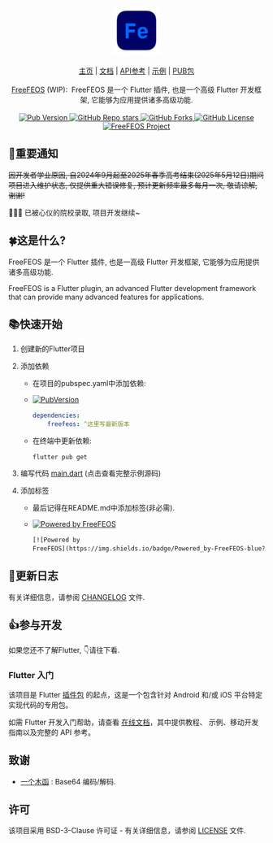 <!-- 头部 -->
<p align="center">
    <!-- Logo -->
    <a href="https://pub.dev/packages/freefeos">
        <img src="https://raw.githubusercontent.com/freefeos/freefeos/master/assets/icon.png" alt="FreeFEOS" width="96">
    </a>
    <br>
    <br>
    <a href="https://github.com/freefeos/freefeos">主页</a>
    <span>|</span>
    <a href="https://github.com/freefeos/freefeos">文档</a>
    <span>|</span>
    <a href="https://pub.dev/documentation/freefeos/latest/">API参考</a>
    <span>|</span>
    <a href="https://pub.dev/packages/freefeos/example">示例</a>
    <span>|</span>
    <a href="https://pub.dev/packages/freefeos">PUB包</a>
    <br>
    <br>
    <!-- 介绍 -->
    <span>
        <a href="https://pub.dev/packages/freefeos">FreeFEOS</a>
        <span>(WIP):&nbsp</span>
        <span>FreeFEOS 是一个 Flutter 插件, 也是一个高级 Flutter 开发框架, 它能够为应用提供诸多高级功能.</span>
    </span>
    <br>
    <br>
    <!-- Pub版本 -->
    <a href="https://pub.dev/packages/freefeos">
        <img src="https://img.shields.io/pub/v/freefeos?include_prereleases&style=flat-square&logo=dart&logoColor=white&label=Pub&color=blue"
            alt="Pub Version">
    </a>
    <!-- GitHub仓库stars -->
    <a href="https://github.com/freefeos/freefeos/stargazers">
        <img src="https://img.shields.io/github/stars/freefeos/freefeos?style=flat-square&logo=github&logoColor=white&label=Stars&color=blue"
            alt="GitHub Repo stars">
    </a>
    <!-- GitHub仓库forks -->
    <a href="https://github.com/freefeos/freefeos/fork">
        <img src="https://img.shields.io/github/forks/freefeos/freefeos?style=flat-square&logo=github&logoColor=white&label=Forks&color=blue"
            alt="GitHub Forks">
    </a>
    <!-- GitHub协议 -->
    <a href="https://github.com/freefeos/freefeos/blob/master/LICENSE">
        <img src="https://img.shields.io/github/license/freefeos/freefeos?style=flat-square&logo=github&logoColor=white" alt="GitHub License">
    </a>
    <!-- FreeFEOS项目 -->
    <a href="https://github.com/freefeos/freefeos">
        <img src="https://img.shields.io/badge/Project-FreeFEOS-blue?style=flat-square&logo=flutter&logoColor=white"
            alt="FreeFEOS Project">
    </a>
</p>

## 📢重要通知

~~因开发者学业原因, 自2024年9月起至2025年春季高考结束(2025年5月12日)期间项目进入维护状态, 仅提供重大错误修复, 预计更新频率最多每月一次, 敬请谅解, 谢谢!~~

🎉🎉🎉 已被心仪的院校录取, 项目开发继续~

## 🍀这是什么?

FreeFEOS 是一个 Flutter 插件, 也是一高级 Flutter 开发框架, 它能够为应用提供诸多高级功能.

FreeFEOS is a Flutter plugin, an advanced Flutter development framework
that can provide many advanced features for applications.

## 📚快速开始

1. 创建新的Flutter项目

2. 添加依赖

    * 在项目的pubspec.yaml中添加依赖:
    * [![PubVersion](https://img.shields.io/pub/v/freefeos?include_prereleases&style=flat-square&logo=dart&logoColor=white&label=Pub&color=blue)](https://pub.dev/packages/freefeos)

        ```yaml
        dependencies:
            freefeos: ^这里写最新版本
        ```

    * 在终端中更新依赖:

        ```shell
        flutter pub get
        ```

3. 编写代码 [main.dart](https://github.com/freefeos/freefeos/blob/master/example/lib/main.dart) (点击查看完整示例源码)

4. 添加标签

    * 最后记得在README.md中添加标签(非必需).

    * [![Powered by
    FreeFEOS](https://img.shields.io/badge/Powered_by-FreeFEOS-blue?style=flat-square&logo=flutter&logoColor=white)](https://github.com/freefeos/freefeos)

        ```markdown
        [![Powered by
        FreeFEOS](https://img.shields.io/badge/Powered_by-FreeFEOS-blue?style=flat-square&logo=flutter&logoColor=white)](https://github.com/freefeos/freefeos)
        ```

## 📔更新日志

有关详细信息，请参阅 [CHANGELOG](https://github.com/freefeos/freefeos/blob/master/CHANGELOG.md) 文件.

## 👍参与开发

如果您还不了解Flutter, 👇请往下看.

### Flutter 入门

该项目是 Flutter
[插件包](https://docs.flutter.cn/packages-and-plugins/developing-packages/)
的起点，这是一个包含针对 Android 和/或 iOS 平台特定实现代码的专用包。

如需 Flutter 开发入门帮助，请查看
[在线文档](https://docs.flutter.cn/)，其中提供教程、
示例、移动开发指南以及完整的 API 参考。

## 致谢

* [一个木函](https://ol.woobx.cn/) : Base64 编码/解码.

## 许可

该项目采用 BSD-3-Clause 许可证 - 有关详细信息，请参阅 [LICENSE](https://github.com/freefeos/freefeos/blob/master/LICENSE) 文件.
